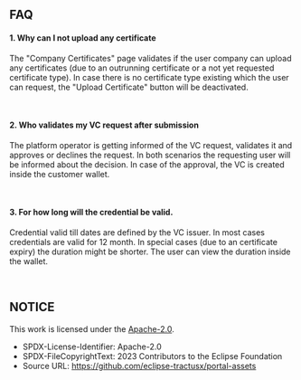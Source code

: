 ## FAQ

#### 1. Why can I not upload any certificate

The "Company Certificates" page validates if the user company can upload any certificates (due to an outrunning certificate or a not yet requested certificate type). In case there is no certificate type existing which the user can request, the "Upload Certificate" button will be deactivated.

<br>

#### 2. Who validates my VC request after submission

The platform operator is getting informed of the VC request, validates it and approves or declines the request. In both scenarios the requesting user will be informed about the decision. In case of the approval, the VC is created inside the customer wallet.

<br>

#### 3. For how long will the credential be valid.

Credential valid till dates are defined by the VC issuer. In most cases credentials are valid for 12 month. In special cases (due to an certificate expiry) the duration might be shorter.
The user can view the duration inside the wallet.

<br>

## NOTICE

This work is licensed under the [Apache-2.0](https://www.apache.org/licenses/LICENSE-2.0).

- SPDX-License-Identifier: Apache-2.0
- SPDX-FileCopyrightText: 2023 Contributors to the Eclipse Foundation
- Source URL: https://github.com/eclipse-tractusx/portal-assets
